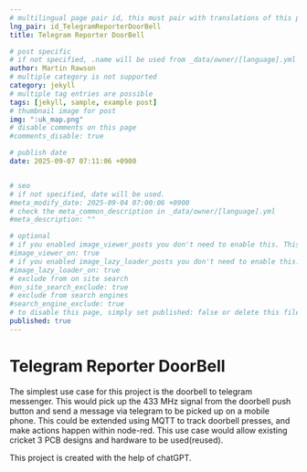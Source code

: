 ```yaml
---
# multilingual page pair id, this must pair with translations of this page. (This name must be unique)
lng_pair: id_TelegramReporterDoorBell
title: Telegram Reporter DoorBell

# post specific
# if not specified, .name will be used from _data/owner/[language].yml
author: Martin Rawson
# multiple category is not supported
category: jekyll
# multiple tag entries are possible
tags: [jekyll, sample, example post]
# thumbnail image for post
img: ":uk_map.png"
# disable comments on this page
#comments_disable: true

# publish date
date: 2025-09-07 07:11:06 +0900


# seo
# if not specified, date will be used.
#meta_modify_date: 2025-09-04 07:00:06 +0900
# check the meta_common_description in _data/owner/[language].yml
#meta_description: ""

# optional
# if you enabled image_viewer_posts you don't need to enable this. This is only if image_viewer_posts = false
#image_viewer_on: true
# if you enabled image_lazy_loader_posts you don't need to enable this. This is only if image_lazy_loader_posts = false
#image_lazy_loader_on: true
# exclude from on site search
#on_site_search_exclude: true
# exclude from search engines
#search_engine_exclude: true
# to disable this page, simply set published: false or delete this file
published: true
---
```


<!-- outline-start -->

# Telegram Reporter DoorBell

The simplest use case for this project is the doorbell to telegram messenger.
This would pick up the 433 MHz signal from the doorbell push button
and send a message via telegram to be picked up on a mobile phone.
This could be extended using MQTT to track doorbell presses, and make actions happen within node-red.
This use case would allow existing cricket 3 PCB designs and hardware to be used(reused).

This project is created with the help of chatGPT.





